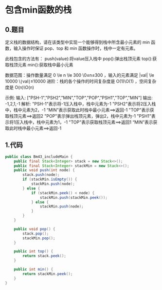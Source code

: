 # 包含min函数的栈

## 0.题目
定义栈的数据结构，请在该类型中实现一个能够得到栈中所含最小元素的 min 函数，输入操作时保证 pop、top 和 min 函数操作时，栈中一定有元素。

此栈包含的方法有：
push(value):将value压入栈中
pop():弹出栈顶元素
top():获取栈顶元素
min():获取栈中最小元素

数据范围：操作数量满足 0 \le n \le 300 \0≤n≤300  ，输入的元素满足 |val| \le 10000 \∣val∣≤10000 
进阶：栈的各个操作的时间复杂度是 O(1)\O(1)  ，空间复杂度是 O(n)\O(n) 

示例:
输入:    ["PSH-1","PSH2","MIN","TOP","POP","PSH1","TOP","MIN"]
输出:    -1,2,1,-1
解析:
"PSH-1"表示将-1压入栈中，栈中元素为-1
"PSH2"表示将2压入栈中，栈中元素为2，-1
“MIN”表示获取此时栈中最小元素==>返回-1
"TOP"表示获取栈顶元素==>返回2
"POP"表示弹出栈顶元素，弹出2，栈中元素为-1
"PSH1"表示将1压入栈中，栈中元素为1，-1
"TOP"表示获取栈顶元素==>返回1
“MIN”表示获取此时栈中最小元素==>返回-1

## 1.代码
```java
public class Bm43_includeMain {
    public final Stack<Integer> stack = new Stack<>();
    public final Stack<Integer> stackMin = new Stack<>();
    public void push(int node) {
        stack.push(node);
        if (stackMin.isEmpty()) {
            stackMin.push(node);
        } else {
            if (stackMin.peek() < node) {
                stackMin.push(stackMin.peek());
            } else {
                stackMin.push(node);
            }
        }
    }

    public void pop() {
        stack.pop();
        stackMin.pop();
    }

    public int top() {
        return stack.peek();
    }

    public int min() {
        return stackMin.peek();
    }
}
```